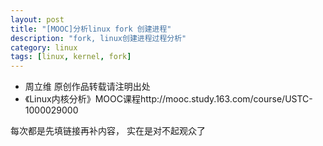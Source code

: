 ```yaml
---
layout: post
title: "[MOOC]分析linux fork 创建进程"
description: "fork, linux创建进程过程分析"
category: linux
tags: [linux, kernel, fork]
---
```


* 周立维 原创作品转载请注明出处
* 《Linux内核分析》MOOC课程http://mooc.study.163.com/course/USTC-1000029000

每次都是先填链接再补内容， 实在是对不起观众了 


